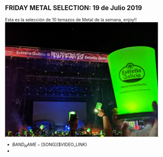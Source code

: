 FRIDAY METAL SELECTION: 19 de Julio 2019
----

Esta es la selección de 10 temazos de Metal de la semana, enjoy!!
![Image of Resu](2.jpg)


* $BAND_NAME - [$SONG]($VIDEO_LINK)
*



